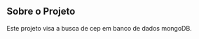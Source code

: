 <!-- ABOUT THE PROJECT -->
## Sobre o Projeto

Este projeto visa a busca de cep em banco de dados mongoDB.
